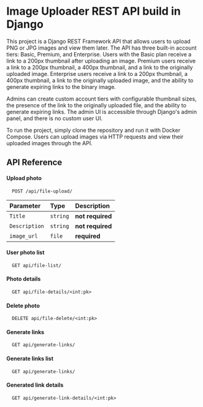 
# Image Uploader REST API build in Django

This project is a Django REST Framework API that allows users to upload PNG or JPG images and view them later. The API has three built-in account tiers: Basic, Premium, and Enterprise. Users with the Basic plan receive a link to a 200px thumbnail after uploading an image. Premium users receive a link to a 200px thumbnail, a 400px thumbnail, and a link to the originally uploaded image. Enterprise users receive a link to a 200px thumbnail, a 400px thumbnail, a link to the originally uploaded image, and the ability to generate expiring links to the binary image.

Admins can create custom account tiers with configurable thumbnail sizes, the presence of the link to the originally uploaded file, and the ability to generate expiring links. The admin UI is accessible through Django's admin panel, and there is no custom user UI.

To run the project, simply clone the repository and run it with Docker Compose. Users can upload images via HTTP requests and view their uploaded images through the API.




## API Reference

#### Upload photo

```http
  POST /api/file-upload/
```

| Parameter | Type     | Description                |
| :-------- | :------- | :------------------------- |
| `Title` | `string` | **not required**|
| `Description` | `string` | **not required**|
| `image_url` | `file` | **required**|

#### User photo list

```http
  GET api/file-list/
```
#### Photo details
```http
  GET api/file-details/<int:pk>
```
#### Delete photo
```http
  DELETE api/file-delete/<int:pk>
```
#### Generate links
```http
  GET api/generate-links/
```



#### Generate links list
```http
  GET api/generate-links/
```
#### Generated link details
```http
  GET api/generate-link-details/<int:pk>
```

